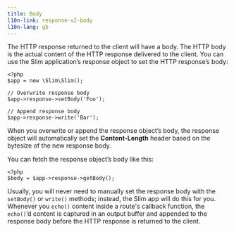 ```yaml
---
title: Body
l10n-link: response-v2-body
l10n-lang: gb
---
```

The HTTP response returned to the client will have a body. The HTTP body is the actual content of the HTTP response
delivered to the client. You can use the Slim application’s response object to set the HTTP response’s body:

    <?php
    $app = new \Slim\Slim();

    // Overwrite response body
    $app->response->setBody('Foo');

    // Append response body
    $app->response->write('Bar');

When you overwrite or append the response object’s body, the response object will automatically set the
**Content-Length** header based on the bytesize of the new response body.

You can fetch the response object’s body like this:

    <?php
    $body = $app->response->getBody();

Usually, you will never need to manually set the response body with the `setBody()` or `write()` methods; instead,
the Slim app will do this for you. Whenever you `echo()` content inside a route's callback function, the
`echo()`’d content is captured in an output buffer and appended to the response body before the HTTP response
is returned to the client.
